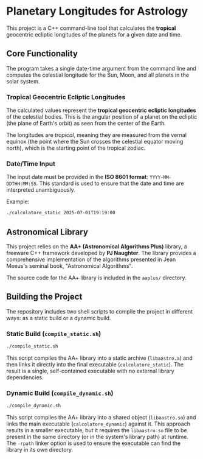 # Planetary Longitudes for Astrology

This project is a C++ command-line tool that calculates the **tropical** geocentric ecliptic longitudes of the planets for a given date and time.

## Core Functionality

The program takes a single date-time argument from the command line and computes the celestial longitude for the Sun, Moon, and all planets in the solar system.

### Tropical Geocentric Ecliptic Longitudes

The calculated values represent the **tropical geocentric ecliptic longitudes** of the celestial bodies. This is the angular position of a planet on the ecliptic (the plane of Earth's orbit) as seen from the center of the Earth.

The longitudes are *tropical*, meaning they are measured from the vernal equinox (the point where the Sun crosses the celestial equator moving north), which is the starting point of the tropical zodiac.

### Date/Time Input

The input date must be provided in the **ISO 8601 format**: `YYYY-MM-DDTHH:MM:SS`. This standard is used to ensure that the date and time are interpreted unambiguously.

Example:
```bash
./calcolatore_static 2025-07-01T19:19:00
```

## Astronomical Library

This project relies on the **AA+ (Astronomical Algorithms Plus)** library, a freeware C++ framework developed by **PJ Naughter**. The library provides a comprehensive implementation of the algorithms presented in Jean Meeus's seminal book, "Astronomical Algorithms".

The source code for the AA+ library is included in the `aaplus/` directory.

## Building the Project

The repository includes two shell scripts to compile the project in different ways: as a static build or a dynamic build.

### Static Build (`compile_static.sh`)

```bash
./compile_static.sh
```
This script compiles the AA+ library into a static archive (`libaastro.a`) and then links it directly into the final executable (`calcolatore_static`). The result is a single, self-contained executable with no external library dependencies.

### Dynamic Build (`compile_dynamic.sh`)

```bash
./compile_dynamic.sh
```
This script compiles the AA+ library into a shared object (`libaastro.so`) and links the main executable (`calcolatore_dynamic`) against it. This approach results in a smaller executable, but it requires the `libaastro.so` file to be present in the same directory (or in the system's library path) at runtime. The `-rpath` linker option is used to ensure the executable can find the library in its own directory.